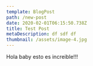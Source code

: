 ```yaml
---
template: BlogPost
path: /new-post
date: 2020-02-01T06:15:50.738Z
title: Test Post
metaDescription: df sdf df
thumbnail: /assets/image-4.jpg
---
```

Hola baby esto es increible!!!
